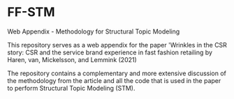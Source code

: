 # FF-STM
Web Appendix - Methodology for Structural Topic Modeling

This repository serves as a web appendix for the paper 'Wrinkles in the CSR story: CSR and the service brand experience in fast fashion retailing by Haren, van, Mickelsson, and Lemmink (2021)

The repository contains a complementary and more extensive discussion of the methodology from the article and all the code that is used in the paper to perform 
Structural Topic Modeling (STM).
